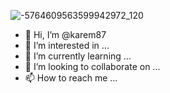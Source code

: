 ![-5764609563599942972_120](https://user-images.githubusercontent.com/76160935/160215108-4009e226-aa16-4239-bef0-f703a9f8ccc3.jpg)
- 👋 Hi, I’m @karem87
- 👀 I’m interested in ...
- 🌱 I’m currently learning ...
- 💞️ I’m looking to collaborate on ...
- 📫 How to reach me ...

<!---
karem87/karem87 is a ✨ special ✨ repository because its `README.md` (this file) appears on your GitHub profile.
You can click the Preview link to take a look at your changes.
--->
